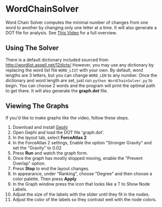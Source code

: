 # WordChainSolver

Word Chain Solver computes the minimal number of changes from one word to another by changing only one letter at a time. It will also generate a DOT file for analysis. See [This Video](https://youtu.be/6GuqNrV8LsQ) for a full overview.

## Using The Solver

There is a default dictionary included sourced from http://wordlist.aspell.net/12dicts/
However, you may use any dictionary by replacing the word list file `WORD_LIST` with your own.
By default, word lengths are 3 letters, but you can change `WORD_LEN` to any number.
Once the dictionary and word length are set, just run `python WordChainSolver.py` to begin. You can choose 2 words and the program will print the optimal path to get there. It will also generate the **graph.dot** file.

## Viewing The Graphs

If you'd like to make graphs like the video, follow these steps.

1. Download and install [Gephi](https://gephi.org/)
2. Open Gephi and load the DOT file 'graph.dot'.
3. In the layout tab, select **ForceAtlas 2**
4. In the ForceAtlas 2 settings, Enable the option "Stronger Gravity" and set the "Gravity" to 0.02
5. Press **Run** and watch the graph form.
6. Once the graph has mostly stopped moving, enable the "Prevent Overlap" option.
7. Press **Stop** to end the layout changes.
8. In appearance, under "Ranking", choose "Degree" and then choose a color palette. Then press **Apply**
9. In the Graph window press the icon that looks like a T to Show Node Labels.
10. Adjust the size of the labels with the slider until they fit in the nodes.
11. Adjust the color of the labels so they contrast well with the node colors.
